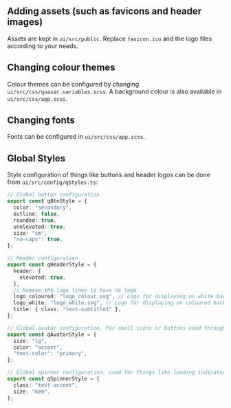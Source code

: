 ## Adding assets (such as favicons and header images)

Assets are kept in `ui/src/public`. Replace `favicon.ico` and the logo files according to your needs.

## Changing colour themes

Colour themes can be configured by changing `ui/src/css/quasar.variables.scss`. A background colour is also available in `ui/src/css/app.scss`.

## Changing fonts

Fonts can be configured in `ui/src/css/app.scss`.

## Global Styles

Style configuration of things like buttons and header logos can be done from `ui/src/config/qStyles.ts`:

```typescript
// Global button configuration
export const qBtnStyle = {
  color: "secondary",
  outline: false,
  rounded: true,
  unelevated: true,
  size: "sm",
  "no-caps": true,
};

// Header configuration
export const qHeaderStyle = {
  header: {
    elevated: true,
  },
  // Remove the logo lines to have no logo
  logo_coloured: "logo_colour.svg", // Logo for displaying on white backgrounds.
  logo_white: "logo_white.svg", // Logo for displaying on coloured backgrounds.
  title: { class: "text-subtitle1" },
};

// Global avatar configuration, for small icons or buttons used throughout the interface
export const qAvatarStyle = {
  size: "lg",
  color: "accent",
  "text-color": "primary",
};

// Global spinner configuration, used for things like loading indicators
export const qSpinnerStyle = {
  class: "text-accent",
  size: "6em",
};
```

